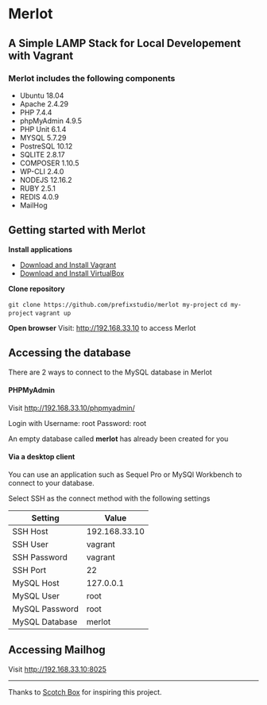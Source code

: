 
# Merlot
## A Simple LAMP Stack for Local Developement with Vagrant

### Merlot includes the following components

- Ubuntu 18.04
- Apache 2.4.29
- PHP 7.4.4
- phpMyAdmin 4.9.5
- PHP Unit 6.1.4
- MYSQL 5.7.29
- PostreSQL 10.12
- SQLITE 2.8.17
- COMPOSER 1.10.5
- WP-CLI 2.4.0
- NODEJS 12.16.2
- RUBY 2.5.1
- REDIS 4.0.9
- MailHog


## Getting started with Merlot
**Install applications**
- [Download and Install Vagrant](https://www.vagrantup.com/downloads.html)
- [Download and Install VirtualBox](https://www.virtualbox.org/wiki/Downloads)

**Clone repository**

`git clone https://github.com/prefixstudio/merlot my-project`
`cd my-project`
`vagrant up`

**Open browser**
Visit: http://192.168.33.10 to access Merlot


## Accessing the database
There are 2 ways to connect to the MySQL database in Merlot

#### PHPMyAdmin
Visit http://192.168.33.10/phpmyadmin/

Login with
Username: root
Password: root

An empty database called **merlot** has already been created for you

#### Via a desktop client
You can use an application such as Sequel Pro or MySQl Workbench to connect to your database.

Select SSH as the connect method with the following settings

| Setting      | Value |
| ---------------| ------------- |
| SSH Host       | 192.168.33.10 |  
| SSH User       | 	vagrant      |
| SSH Password   | 	vagrant      |
| SSH Port       | 22            |
| MySQL Host     | 127.0.0.1     |
| MySQL User     | root          |
| MySQL Password | root          |
| MySQL Database | merlot        |



## Accessing Mailhog
Visit http://192.168.33.10:8025

---------------

Thanks to [Scotch Box](https://github.com/scotch-io/scotch-box) for inspiring this project.
